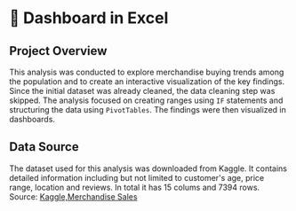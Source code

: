 # 👚 Dashboard in Excel
## Project Overview
This analysis was conducted to explore merchandise buying trends among the population and to create an interactive visualization of the key findings. Since the initial dataset was already cleaned, the data cleaning step was skipped. The analysis focused on creating ranges using <code>IF</code> statements and structuring the data using <code>PivotTables</code>. The findings were then visualized in dashboards.

## Data Source
The dataset used for this analysis was downloaded from Kaggle. It contains detailed information including but not limited to customer's age, price range, location and reviews. 
In total it has 15 colums and 7394 rows.
<br/> 
Source:
[Kaggle,Merchandise Sales](https://www.kaggle.com/datasets/adarsh0806/influencer-merchandise-sales) 

##
##

